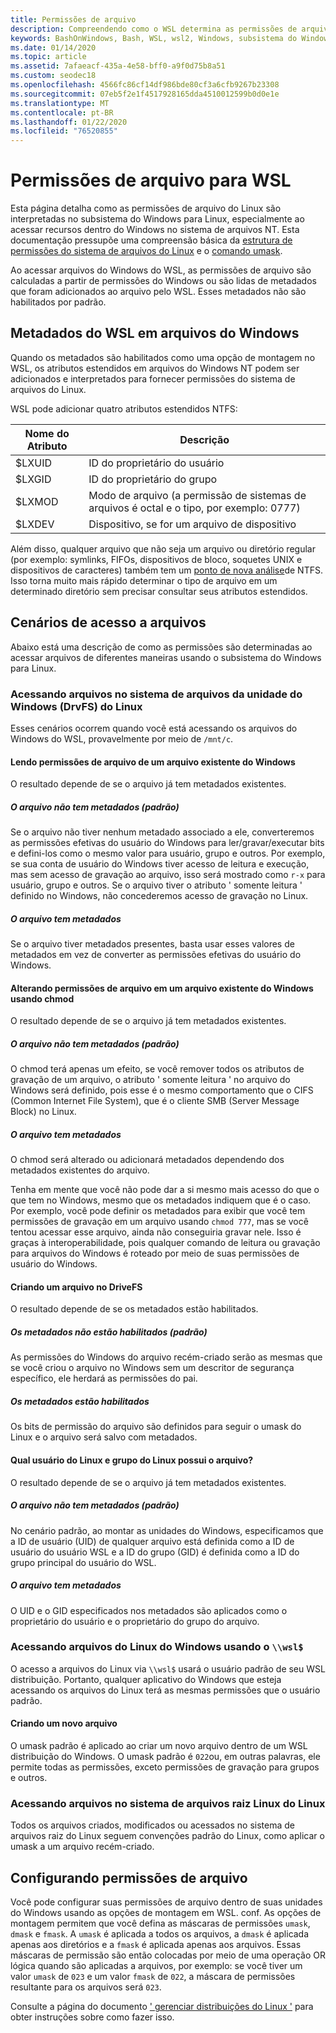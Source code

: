 ```yaml
---
title: Permissões de arquivo
description: Compreendendo como o WSL determina as permissões de arquivo no Windows
keywords: BashOnWindows, Bash, WSL, wsl2, Windows, subsistema do Windows para Linux, windowssubsystem, Ubuntu, Debian, Suse, Windows 10, arquivo, permissões
ms.date: 01/14/2020
ms.topic: article
ms.assetid: 7afaeacf-435a-4e58-bff0-a9f0d75b8a51
ms.custom: seodec18
ms.openlocfilehash: 4566fc86cf14df986bde80cf3a6cfb9267b23308
ms.sourcegitcommit: 07eb5f2e1f4517928165dda4510012599b0d0e1e
ms.translationtype: MT
ms.contentlocale: pt-BR
ms.lasthandoff: 01/22/2020
ms.locfileid: "76520855"
---
```

# <a name="file-permissions-for-wsl"></a>Permissões de arquivo para WSL

Esta página detalha como as permissões de arquivo do Linux são interpretadas no subsistema do Windows para Linux, especialmente ao acessar recursos dentro do Windows no sistema de arquivos NT. Esta documentação pressupõe uma compreensão básica da [estrutura de permissões do sistema de arquivos do Linux](https://wiki.archlinux.org/index.php/File_permissions_and_attributes) <!--TODO: Double check that it's okay to add these links--> e o [comando umask](https://en.wikipedia.org/wiki/Umask).

Ao acessar arquivos do Windows do WSL, as permissões de arquivo são calculadas a partir de permissões do Windows ou são lidas de metadados que foram adicionados ao arquivo pelo WSL. Esses metadados não são habilitados por padrão. 

## <a name="wsl-metadata-on-windows-files"></a>Metadados do WSL em arquivos do Windows

Quando os metadados são habilitados como uma opção de montagem no WSL, os atributos estendidos em arquivos do Windows NT podem ser adicionados e interpretados para fornecer permissões do sistema de arquivos do Linux. 

WSL pode adicionar quatro atributos estendidos NTFS:

| Nome do Atributo | Descrição |
| --- | --- |
| $LXUID | ID do proprietário do usuário |
| $LXGID | ID do proprietário do grupo |
| $LXMOD | Modo de arquivo (a permissão de sistemas de arquivos é octal e o tipo, por exemplo: 0777) |
| $LXDEV | Dispositivo, se for um arquivo de dispositivo |

Além disso, qualquer arquivo que não seja um arquivo ou diretório regular (por exemplo: symlinks, FIFOs, dispositivos de bloco, soquetes UNIX e dispositivos de caracteres) também tem um [ponto de nova análise](https://docs.microsoft.com/en-us/windows/win32/fileio/reparse-points)de NTFS. Isso torna muito mais rápido determinar o tipo de arquivo em um determinado diretório sem precisar consultar seus atributos estendidos. 
<!-- TODO: For the blog include ONeDrive detail -->

## <a name="file-access-scenarios"></a>Cenários de acesso a arquivos

Abaixo está uma descrição de como as permissões são determinadas ao acessar arquivos de diferentes maneiras usando o subsistema do Windows para Linux.

### <a name="accessing-files-in-the-windows-drive-file-system-drvfs-from-linux"></a>Acessando arquivos no sistema de arquivos da unidade do Windows (DrvFS) do Linux

Esses cenários ocorrem quando você está acessando os arquivos do Windows do WSL, provavelmente por meio de `/mnt/c`. 

#### <a name="reading-file-permissions-from-an-existing-windows-file"></a>Lendo permissões de arquivo de um arquivo existente do Windows

O resultado depende de se o arquivo já tem metadados existentes.

##### <a name="the-file-does-not-have-metadata-default"></a>**O arquivo não tem metadados (padrão)**

Se o arquivo não tiver nenhum metadado associado a ele, converteremos as permissões efetivas do usuário do Windows para ler/gravar/executar bits e defini-los como o mesmo valor para usuário, grupo e outros. Por exemplo, se sua conta de usuário do Windows tiver acesso de leitura e execução, mas sem acesso de gravação ao arquivo, isso será mostrado como `r-x` para usuário, grupo e outros. Se o arquivo tiver o atributo ' somente leitura ' definido no Windows, não concederemos acesso de gravação no Linux.

##### <a name="the-file-has-metadata"></a>O arquivo tem metadados

Se o arquivo tiver metadados presentes, basta usar esses valores de metadados em vez de converter as permissões efetivas do usuário do Windows.

#### <a name="changing-file-permissions-on-an-existing-windows-file-using-chmod"></a>Alterando permissões de arquivo em um arquivo existente do Windows usando chmod

O resultado depende de se o arquivo já tem metadados existentes.

##### <a name="the-file-does-not-have-metadata-default"></a>**O arquivo não tem metadados (padrão)**

O chmod terá apenas um efeito, se você remover todos os atributos de gravação de um arquivo, o atributo ' somente leitura ' no arquivo do Windows será definido, pois esse é o mesmo comportamento que o CIFS (Common Internet File System), que é o cliente SMB (Server Message Block) no Linux.

##### <a name="the-file-has-metadata"></a>O arquivo tem metadados

O chmod será alterado ou adicionará metadados dependendo dos metadados existentes do arquivo. 

Tenha em mente que você não pode dar a si mesmo mais acesso do que o que tem no Windows, mesmo que os metadados indiquem que é o caso. Por exemplo, você pode definir os metadados para exibir que você tem permissões de gravação em um arquivo usando `chmod 777`, mas se você tentou acessar esse arquivo, ainda não conseguiria gravar nele. Isso é graças à interoperabilidade, pois qualquer comando de leitura ou gravação para arquivos do Windows é roteado por meio de suas permissões de usuário do Windows.

#### <a name="creating-a-file-in-drivefs"></a>Criando um arquivo no DriveFS

O resultado depende de se os metadados estão habilitados.

##### <a name="metadata-is-not-enabled-default"></a>Os metadados não estão habilitados (padrão)

As permissões do Windows do arquivo recém-criado serão as mesmas que se você criou o arquivo no Windows sem um descritor de segurança específico, ele herdará as permissões do pai. 

##### <a name="metadata-is-enabled"></a>Os metadados estão habilitados

Os bits de permissão do arquivo são definidos para seguir o umask do Linux e o arquivo será salvo com metadados.

#### <a name="which-linux-user-and-linux-group-owns-the-file"></a>Qual usuário do Linux e grupo do Linux possui o arquivo? 

O resultado depende de se o arquivo já tem metadados existentes.

##### <a name="the-file-does-not-have-metadata-default"></a>**O arquivo não tem metadados (padrão)**
No cenário padrão, ao montar as unidades do Windows, especificamos que a ID de usuário (UID) de qualquer arquivo está definida como a ID de usuário do usuário WSL e a ID do grupo (GID) é definida como a ID do grupo principal do usuário do WSL. 

##### <a name="the-file-has-metadata"></a>O arquivo tem metadados

O UID e o GID especificados nos metadados são aplicados como o proprietário do usuário e o proprietário do grupo do arquivo. 

### <a name="accessing-linux-files-from-windows-using-wsl"></a>Acessando arquivos do Linux do Windows usando o `\\wsl$`

O acesso a arquivos do Linux via `\\wsl$` usará o usuário padrão de seu WSL distribuição. Portanto, qualquer aplicativo do Windows que esteja acessando os arquivos do Linux terá as mesmas permissões que o usuário padrão.

#### <a name="creating-a-new-file"></a>Criando um novo arquivo

O umask padrão é aplicado ao criar um novo arquivo dentro de um WSL distribuição do Windows. O umask padrão é `022`ou, em outras palavras, ele permite todas as permissões, exceto permissões de gravação para grupos e outros. 

### <a name="accessing-files-in-the-linux-root-file-system-from-linux"></a>Acessando arquivos no sistema de arquivos raiz Linux do Linux

Todos os arquivos criados, modificados ou acessados no sistema de arquivos raiz do Linux seguem convenções padrão do Linux, como aplicar o umask a um arquivo recém-criado.

## <a name="configuring-file-permissions"></a>Configurando permissões de arquivo

Você pode configurar suas permissões de arquivo dentro de suas unidades do Windows usando as opções de montagem em WSL. conf. As opções de montagem permitem que você defina as máscaras de permissões `umask`, `dmask` e `fmask`. A `umask` é aplicada a todos os arquivos, a `dmask` é aplicada apenas aos diretórios e a `fmask` é aplicada apenas aos arquivos. Essas máscaras de permissão são então colocadas por meio de uma operação OR lógica quando são aplicadas a arquivos, por exemplo: se você tiver um valor `umask` de `023` e um valor `fmask` de `022`, a máscara de permissões resultante para os arquivos será `023`. 

Consulte a página do documento [' gerenciar distribuições do Linux '](./wsl-config.md) para obter instruções sobre como fazer isso.
<!-- TODO: Add # to the link-->

